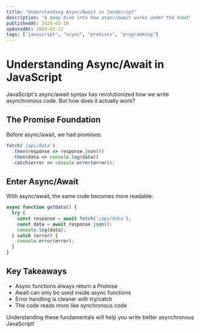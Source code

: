 ```yaml
---
title: "Understanding Async/Await in JavaScript"
description: "A deep dive into how async/await works under the hood"
publishedAt: 2024-02-10
updatedAt: 2024-02-12
tags: ["javascript", "async", "promises", "programming"]
---
```


# Understanding Async/Await in JavaScript

JavaScript's async/await syntax has revolutionized how we write asynchronous code. But how does it actually work?

## The Promise Foundation

Before async/await, we had promises:

```javascript
fetch('/api/data')
  .then(response => response.json())
  .then(data => console.log(data))
  .catch(error => console.error(error));
```

## Enter Async/Await

With async/await, the same code becomes more readable:

```javascript
async function getData() {
  try {
    const response = await fetch('/api/data');
    const data = await response.json();
    console.log(data);
  } catch (error) {
    console.error(error);
  }
}
```

## Key Takeaways

- Async functions always return a Promise
- Await can only be used inside async functions
- Error handling is cleaner with try/catch
- The code reads more like synchronous code

Understanding these fundamentals will help you write better asynchronous JavaScript!
